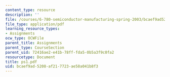 ```yaml
---
content_type: resource
description: ''
file: /courses/6-780-semiconductor-manufacturing-spring-2003/bcaef9ad5208af217723ae58a041b8f3_ps1.pdf
file_type: application/pdf
learning_resource_types:
- Assignments
ocw_type: OCWFile
parent_title: Assignments
parent_type: CourseSection
parent_uid: 72416ae2-e41b-78ff-fda5-0b5a3f9c0fa2
resourcetype: Document
title: ps1.pdf
uid: bcaef9ad-5208-af21-7723-ae58a041b8f3
---
```

